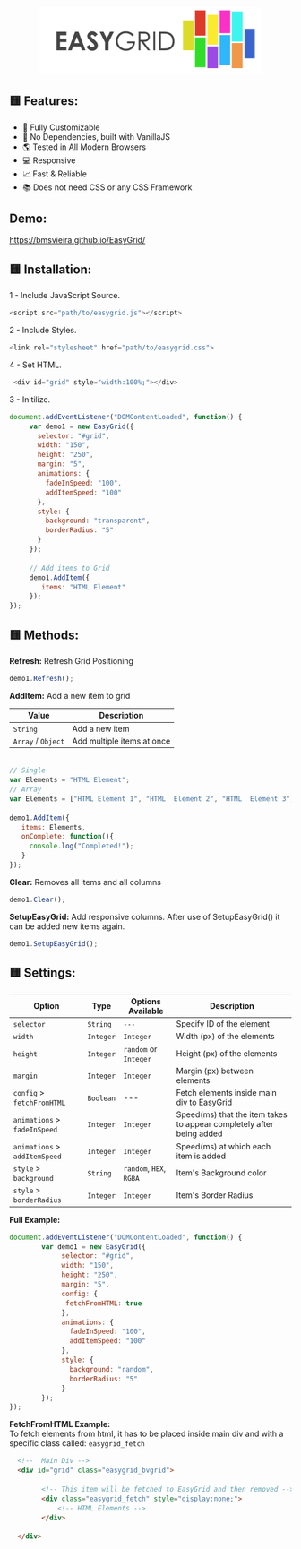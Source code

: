 
<p align="center">
<img width="400" src="https://github.com/BMSVieira/EasyGrid/blob/main/demo-template/images/easy_small.png">
</p>

🟨 Features:
-
- 🔧 Fully Customizable
- 💪 No Dependencies, built with VanillaJS
- 🌎 Tested in All Modern Browsers
- 💻 Responsive
- 📈 Fast & Reliable
- 📚 Does not need CSS or any CSS Framework

Demo:
-
https://bmsvieira.github.io/EasyGrid/

🟨 Installation:
-

1 - Include JavaScript Source.
```javascript
<script src="path/to/easygrid.js"></script>
```
2 - Include Styles.
```javascript
<link rel="stylesheet" href="path/to/easygrid.css">
```
4 - Set HTML.
```javascript
 <div id="grid" style="width:100%;"></div>
```
3 - Initilize.
```javascript
document.addEventListener("DOMContentLoaded", function() {
     var demo1 = new EasyGrid({
       selector: "#grid",
       width: "150",
       height: "250",
       margin: "5",
       animations: {
         fadeInSpeed: "100",
         addItemSpeed: "100"
       },
       style: {
         background: "transparent",
         borderRadius: "5"
       }
     });
     
     // Add items to Grid
     demo1.AddItem({
        items: "HTML Element"
     });
});
```
🟨 Methods:
-
<b>Refresh:</b>
Refresh Grid Positioning

```javascript
demo1.Refresh();
```

<b>AddItem:</b>
Add a new item to grid

| Value | Description |
| --- | --- |
| `String` | Add a new item |
| `Array` / `Object` | Add multiple items at once  |

```javascript

// Single
var Elements = "HTML Element";
// Array
var Elements = ["HTML Element 1", "HTML  Element 2", "HTML  Element 3", "HTML  Element 4"];

demo1.AddItem({
   items: Elements,
   onComplete: function(){
     console.log("Completed!");
   } 
});
```

<b>Clear:</b>
Removes all items and all columns

```javascript
demo1.Clear();
```

<b>SetupEasyGrid:</b>
Add responsive columns.
After use of SetupEasyGrid() it can be added new items again.

```javascript
demo1.SetupEasyGrid();
```

🟨 Settings:
-
| Option | Type | Options Available | Description |
| --- | --- | --- | --- |
| `selector` | `String`  | `---` |  Specify ID of the element|
| `width` | `Integer` | `Integer` | Width (px) of the elements|
| `height` | `Integer` | `random` or `Integer` |  Height (px) of the elements|
| `margin` | `Integer` | `Integer` |  Margin (px) between elements|
| `config` > `fetchFromHTML` | `Boolean` | --- |  Fetch elements inside main div to EasyGrid|
| `animations` > `fadeInSpeed` | `Integer` | `Integer` |  Speed(ms) that the item takes to appear completely after being added|
| `animations` > `addItemSpeed` | `Integer` | `Integer` |  Speed(ms) at which each item is added|
| `style` > `background` | `String` | `random`, `HEX`, `RGBA` |  Item's Background color|
| `style` > `borderRadius` | `Integer` | `Integer` |  Item's Border Radius|

<b>Full Example:</b>

```javascript
document.addEventListener("DOMContentLoaded", function() {
        var demo1 = new EasyGrid({
             selector: "#grid",
             width: "150",
             height: "250",
             margin: "5",
             config: {
              fetchFromHTML: true
             },
             animations: {
               fadeInSpeed: "100",
               addItemSpeed: "100"
             },
             style: {
               background: "random",
               borderRadius: "5"
             }
        });
});
```

<b>FetchFromHTML Example:</b><br>
To fetch elements from html, it has to be placed inside main div and with a specific class called: `easygrid_fetch`

```html
  <!--  Main Div -->
  <div id="grid" class="easygrid_bvgrid">

        <!-- This item will be fetched to EasyGrid and then removed -->
        <div class="easygrid_fetch" style="display:none;">
            <!-- HTML Elements -->
        </div>

  </div>
```
